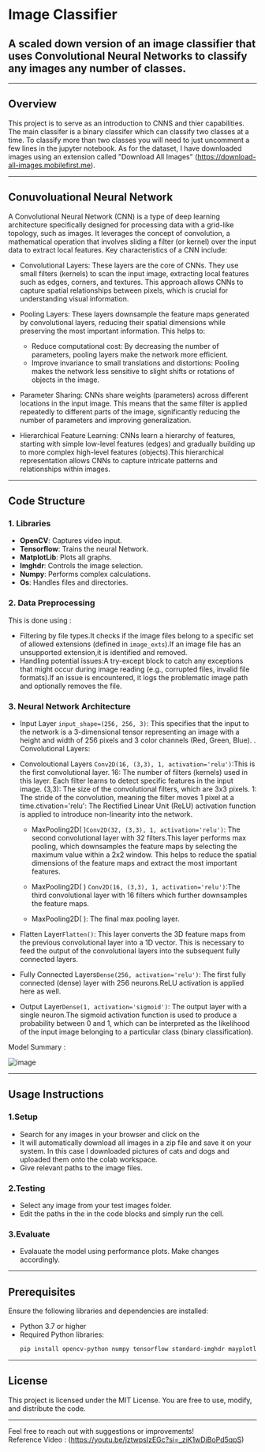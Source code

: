 # Image Classifier

## A scaled down version of an image classifier that uses Convolutional Neural Networks to classify any images any number of classes. 
---
## Overview
 
This project is to serve as an introduction to CNNS and thier capabilities. The main classifer is a binary classifer which can classify two classes at a time. To classify more than two classes you will need to just uncomment a few lines in the jupyter notebook. As for the dataset, I have downloaded images using an extension called "Download All Images" (https://download-all-images.mobilefirst.me).

---

## Conuvoluational Neural Network 
A Convolutional Neural Network (CNN) is a type of deep learning architecture specifically designed for processing data with a grid-like topology, such as images. It leverages the concept of convolution, a mathematical operation that involves sliding a filter (or kernel) over the input data to extract local features. Key characteristics of a CNN include:

 * Convolutional Layers: These layers are the core of CNNs. They use small filters (kernels) to scan the input image, extracting local features such as edges, corners, and textures. This approach allows CNNs to capture spatial relationships between pixels, which is crucial for understanding visual information.   
* Pooling Layers: These layers downsample the feature maps generated by convolutional layers, reducing their spatial dimensions while preserving the most important information. This helps to:   
  - Reduce computational cost: By decreasing the number of parameters, pooling layers make the network more efficient.   
  - Improve invariance to small translations and distortions: Pooling makes the network less sensitive to slight shifts or rotations of objects in the image.   

* Parameter Sharing: CNNs share weights (parameters) across different locations in the input image. This means that the same filter is applied repeatedly to different parts of the image, significantly reducing the number of parameters and improving generalization.   

* Hierarchical Feature Learning: CNNs learn a hierarchy of features, starting with simple low-level features (edges) and gradually building up to more complex high-level features (objects).This hierarchical representation allows CNNs to capture intricate patterns and relationships within images.   

---
## Code Structure

### 1. **Libraries**
- **OpenCV**: Captures video input.
- **Tensorflow**: Trains the neural Network.
- **MatplotLib**: Plots all graphs.
- **Imghdr**: Controls the image selection.
- **Numpy**: Performs complex calculations.
- **Os**: Handles files and directories.

### 2. **Data Preprocessing**
This is done using : 
- Filtering by file types.It checks if the image files belong to a specific set of allowed extensions (defined in `image_exts`).If an image file has an unsupported extension,it is identified and removed. 
- Handling potential issues:A try-except block to catch any exceptions that might occur during image reading (e.g., corrupted files, invalid file formats).If an issue is encountered, it logs the problematic image path and optionally removes the file.

### 3. **Neural Network Architecture**
-  Input Layer `input_shape=(256, 256, 3)`: This specifies that the input to the network is a 3-dimensional tensor representing an image with a height and width of 256 pixels and 3 color channels (Red, Green, Blue).
. Convolutional Layers:

- Convoloutional Layers `Conv2D(16, (3,3), 1, activation='relu')`:This is the first convolutional layer.
16: The number of filters (kernels) used in this layer. Each filter learns to detect specific features in the input image.
(3,3): The size of the convolutional filters, which are 3x3 pixels. 1: The stride of the convolution, meaning the filter moves 1 pixel at a time.ctivation='relu': The Rectified Linear Unit (ReLU) activation function is applied to introduce non-linearity into the network.
  - MaxPooling2D( )`Conv2D(32, (3,3), 1, activation='relu')`: The second convolutional layer with 32 filters.This layer performs max pooling, which downsamples the feature maps by selecting the maximum value within a 2x2 window. This helps to reduce the spatial dimensions of the feature maps and extract the most important features.

  - MaxPooling2D( ) `Conv2D(16, (3,3), 1, activation='relu')`:The third convolutional layer with 16 filters which further downsamples the feature maps.

  - MaxPooling2D( ): The final max pooling layer.

- Flatten Layer`Flatten()`: This layer converts the 3D feature maps from the previous convolutional layer into a 1D vector. This is necessary to feed the output of the convolutional layers into the subsequent fully connected layers.

- Fully Connected Layers`Dense(256, activation='relu')`: The first fully connected (dense) layer with 256 neurons.ReLU activation is applied here as well.
- Output Layer`Dense(1, activation='sigmoid')`: The output layer with a single neuron.The sigmoid activation function is used to produce a probability between 0 and 1, which can be interpreted as the likelihood of the input image belonging to a particular class (binary classification).

Model Summary : 

![image](https://github.com/user-attachments/assets/d02e6ef8-0d2f-4059-9c31-3ad53001f300)

---

## Usage Instructions 

### 1.**Setup**
- Search for any images in your browser and click on the
- It will automatically download all images in a zip file and save it on your system. In this case I downloaded pictures of cats and dogs and uploaded them onto the colab workspace.
- Give relevant paths to the image files.

### 2.**Testing**
- Select any image from your test images folder.
- Edit the paths in the in the code blocks and simply run the cell.
  
### 3.**Evaluate**
- Evalauate the model using performance plots. Make changes accordingly.


--- 

## Prerequisites
Ensure the following libraries and dependencies are installed:
- Python 3.7 or higher
- Required Python libraries:
  ```bash
  pip install opencv-python numpy tensorflow standard-imghdr mayplotlib
  ```
---
## License
This project is licensed under the MIT License. You are free to use, modify, and distribute the code.

---
Feel free to reach out with suggestions or improvements! 
<br>
Reference Video : (https://youtu.be/jztwpsIzEGc?si=_ziK1wDiBoPd5qpS)


